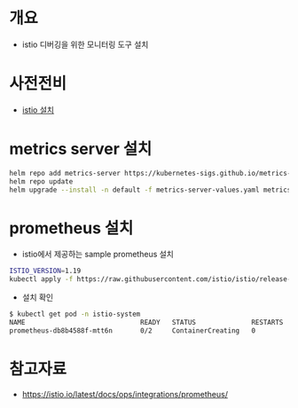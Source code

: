 # 개요
* istio 디버깅을 위한 모니터링 도구 설치

# 사전전비
* [istio 설치](../README.md)

# metrics server 설치

```sh
helm repo add metrics-server https://kubernetes-sigs.github.io/metrics-server/
helm repo update
helm upgrade --install -n default -f metrics-server-values.yaml metrics-server metrics-server/metrics-server
```

# prometheus 설치

* istio에서 제공하는 sample prometheus 설치

```sh
ISTIO_VERSION=1.19
kubectl apply -f https://raw.githubusercontent.com/istio/istio/release-$ISTIO_VERSION/samples/addons/prometheus.yaml
```

* 설치 확인

```sh
$ kubectl get pod -n istio-system
NAME                             READY   STATUS              RESTARTS   AGE
prometheus-db8b4588f-mtt6n       0/2     ContainerCreating   0          11s
```

# 참고자료
* https://istio.io/latest/docs/ops/integrations/prometheus/
